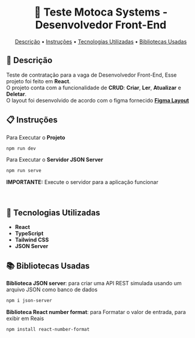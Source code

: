 <h1 align="center" style="font-weight: bold;"> 📝 Teste Motoca Systems - Desenvolvedor Front-End</h1>
<p align="center">
 <a href="#description">Descrição</a> • 
  <a href="#Instructions">Instruções</a> •
  <a href="#stacks">Tecnologias Utilizadas</a> •
   <a href="#libs">Bibliotecas Usadas</a>
</p>

<h2 id="description">📌 Descrição</h2>

Teste de contratação para a vaga de Desenvolvedor Front-End, Esse projeto foi feito em **React**. 
<br>
O projeto conta com a funcionalidade de **CRUD**: **Criar**, **Ler**, **Atualizar** e **Deletar**.
<br>
O layout foi desenvolvido de acordo com o figma fornecido **[Figma Layout](https://www.figma.com/design/YqufsjX9hR7Qzk9mM359fH/Teste-Motoca-Systems?node-id=0-1&t=cMNbEIgJ2wKOufTm-1)**

<h2 id="Instructions">📋 Instruções</h2>

Para Executar o **Projeto**

```bash
npm run dev
```

Para Executar o **Servidor JSON Server**
```bash
npm run serve
```

**IMPORTANTE:** Execute o servidor para a aplicação funcionar

<br>

<h2 id="stacks">🚀 Tecnologias Utilizadas</h2>

- **React**
- **TypeScript**
- **Tailwind CSS**
- **JSON Server**


<h2 id="libs">📚 Bibliotecas Usadas</h2>

**Biblioteca JSON server**: para criar uma API REST simulada usando um arquivo JSON como banco de dados

```bash
npm i json-server
```

**Biblioteca React number format**: para Formatar o valor de entrada, para exibir em Reais

```bash
npm install react-number-format
```
